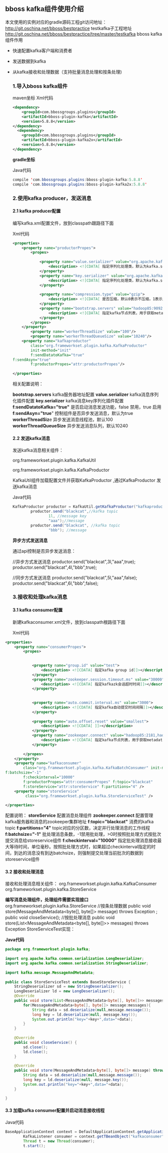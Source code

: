 ## bboss kafka组件使用介绍

本文使用的实例对应的gradle源码工程git访问地址：
http://git.oschina.net/bboss/bestpractice
testkafka子工程地址
http://git.oschina.net/bboss/bestpractice/tree/master/testkafka
bboss kafka组件作用

- 快速配置kafka客户端和消费者

- 发送数据到kafka

- 从kafka接收和处理数据（支持批量消息处理和按条处理)

  ### 1.导入bboss kafka组件

  maven坐标
  Xml代码

  ```xml
  <dependency>  
      <groupId>com.bbossgroups.plugins</groupId>  
      <artifactId>bboss-plugin-kafka</artifactId>  
      <version>5.8.8</version>  
  </dependency>
    <dependency>  
      <groupId>com.bbossgroups.plugins</groupId>  
      <artifactId>bboss-plugin-kafka2x</artifactId>  
      <version>5.8.8</version>  
  </dependency>
  ```

  **gradle坐标**

  Java代码

  ```java
  compile 'com.bbossgroups.plugins:bboss-plugin-kafka:5.8.8' 
  compile 'com.bbossgroups.plugins:bboss-plugin-kafka2x:5.8.8' 
  ```

  ### 2.使用kafka producer，发送消息

  #### 2.1 kafka producer配置

  编写kafka.xml配置文件，放到classpath跟路径下面

  Xml代码

  ```xml
  <properties>  
      <property name="productorPropes">  
          <propes>  
                
              <property name="value.serializer" value="org.apache.kafka.common.serialization.StringSerializer">  
                  <description> <![CDATA[ 指定序列化处理类，默认为kafka.serializer.DefaultEncoder,即byte[] ]]></description>  
              </property>  
              <property name="key.serializer" value="org.apache.kafka.common.serialization.LongSerializer">  
                  <description> <![CDATA[ 指定序列化处理类，默认为kafka.serializer.DefaultEncoder,即byte[] ]]></description>  
              </property>  
                        
              <property name="compression.type" value="gzip">  
                  <description> <![CDATA[ 是否压缩，默认0表示不压缩，1表示用gzip压缩，2表示用snappy压缩。压缩后消息中会有头来指明消息压缩类型，故在消费者端消息解压是透明的无需指定]]></description>  
              </property>  
              <property name="bootstrap.servers" value="hadoop85:9092,hadoop86:9092,hadoop88:9092">  
                  <description> <![CDATA[ 指定kafka节点列表，用于获取metadata(元数据)，不必全部指定]]></description>  
              </property>  
          </propes>  
      </property>  
          <property name="workerThreadSize" value="100"/>  
          <property name="workerThreadQueueSize" value="10240"/>  
      <property name="kafkaproductor"   
          class="org.frameworkset.plugin.kafka.KafkaProductor"  
          init-method="init"  
          f:sendDatatoKafka="true"  
  f:sendAsyn="true"  
          f:productorPropes="attr:productorPropes"/>          
            
  </properties>  
  ```

  相关配置说明：

  **bootstrap.servers** kafka服务器地址配置
  **value.serializer** kafka消息序列化插件配置
  **key.serializer** kafka消息key序列化插件配置
  **f:sendDatatoKafka="true"** 是否启动消息发送功能，false 禁用，true 启用
  **f:sendAsyn="true**" 控制组件是否异步发送消息，默认为true
  **workerThreadSiz**e 异步发送消息线程池，默认100
  **workerThreadQueueSize** 异步发送消息队列，默认10240

  #### **2.2 发送kafka消息**

  发送kafka消息相关组件：

  org.frameworkset.plugin.kafka.KafkaUtil

  org.frameworkset.plugin.kafka.KafkaProductor

  KafkaUtil组件加载配置文件并获取KafkaProductor ,通过KafkaProductor 发送kafka消息

  Java代码

  ```java
  KafkaProductor productor = KafkaUtil.getKafkaProductor("kafkaproductor");  
          productor.send("blackcat",//kafka topic  
                  1l, //message key  
                  "aaa");//message  
          productor.send("blackcat", //kafka topic  
                  "bbb"); //message  
  ```

    **异步方式发送消息**

  <property name="workerThreadSize" value="100"/>
  <property name="workerThreadQueueSize" value="10240"/>

  <property name="kafkaproductor"
  class="org.frameworkset.plugin.kafka.KafkaProductor"
  init-method="init"
  f:sendDatatoKafka="true"
  f:sendAsyn="true"
  f:productorPropes="attr:productorPropes"/>

  通过api控制是否异步发送消息：

  //异步方式发送消息
  productor.send("blackcat",3l,"aaa",true);
  productor.send("blackcat",4l,"bbb",true);

  //同步方式发送消息
  productor.send("blackcat",5l,"aaa",false);
  productor.send("blackcat",6l,"bbb",false);

  ### 3.接收和处理kafka消息

  #### 3.1 kafka consumer配置

  新建kafkaconsumer.xml文件，放到classpath根路径下面

  Xml代码

```xml
<properties>  
    <property name="consumerPropes">  
        <propes>  
  
  
            <property name="group.id" value="test">  
                <description> <![CDATA[ 指定kafka group id]]></description>  
            </property>  
            <property name="zookeeper.session.timeout.ms" value="30000">  
                <description> <![CDATA[ 指定kafkazk会话超时时间]]></description>  
            </property>  
              
  
            <property name="auto.commit.interval.ms" value="3000">  
                <description> <![CDATA[ 指定kafka自动提交时间间隔]]></description>  
            </property>  
  
            <property name="auto.offset.reset" value="smallest">  
                <description> <![CDATA[ ]]></description>  
            </property>  
            <property name="zookeeper.connect" value="hadoop85:2181,hadoop86:2181,hadoop88:2181">  
                <description> <![CDATA[ 指定kafka节点列表，用于获取metadata(元数据)，不必全部指定]]></description>  
            </property>  
  
        </propes>  
    </property>  
    <property name="kafkaconsumer"  
        class="org.frameworkset.plugin.kafka.KafkaBatchConsumer" init-method="init"  
f:batchsize="-1"  
        f:checkinterval="10000"  
        f:productorPropes="attr:consumerPropes" f:topic="blackcat"  
        f:storeService="attr:storeService" f:partitions="4" />  
    <property name="storeService"  
         class="org.frameworkset.plugin.kafka.StoreServiceTest" />     
  
</properties>  
```

配置说明：
**storeService** 配置消息处理组件
**zookeeper.connect** 配置管理kafka服务器和消息的zookeeper集群地址
**f:topic="blackcat"** 消费的kafka topic
**f:partitions="4"** topic对应的分区数，决定并行处理消息的工作线程
**f:batchsize="-1"** 批处理消息条数，-1禁用批处理，>0时按照批处理方式按批次提交消息给storeservice组件
**f:checkinterval="10000"** 指定批处理消息接收最大等待时间，单位毫秒。按照批处理方式时，如果超过checkinterval指定的时间，到达的消息没有到达batchsize，则强制提交处理当前批次的数据到storeservice组件

#### **3.2 接收和处理消息**

接收和处理消息相关组件：
org.frameworkset.plugin.kafka.KafkaConsumer
org.frameworkset.plugin.kafka.StoreService

**编写消息处理组件，处理组件需要实现接口**
org.frameworkset.plugin.kafka.StoreService
//按条处理数据
public void store(MessageAndMetadata<byte[], byte[]> message)  throws Exception ;
public void closeService();
//按批处理消息
public void store(List<MessageAndMetadata<byte[], byte[]>> messages) throws Exception
StoreServiceTest实现：

**Java代码**

```java
package org.frameworkset.plugin.kafka;  
  
import org.apache.kafka.common.serialization.LongDeserializer;  
import org.apache.kafka.common.serialization.StringDeserializer;  
  
import kafka.message.MessageAndMetadata;  
  
public class StoreServiceTest extends BaseStoreService {  
    StringDeserializer sd = new StringDeserializer();  
    LongDeserializer ld = new LongDeserializer();  
    @Override  
    public void store(List<MessageAndMetadata<byte[], byte[]>> messages) throws Exception {  
        for(MessageAndMetadata<byte[], byte[]> message:messages){  
            String data = sd.deserialize(null,message.message());  
            long key = ld.deserialize(null, message.key());  
            System.out.println("key="+key+",data="+data);  
        }  
    }  
  
    @Override  
    public void closeService() {  
        sd.close();  
        ld.close();  
    }  
  
    @Override  
    public void store(MessageAndMetadata<byte[], byte[]> message) throws Exception {  
        String data = sd.deserialize(null,message.message());  
        long key = ld.deserialize(null, message.key());  
        System.out.println("key="+key+",data="+data);  
    }  
  
}  
```

#### **3.3 加载kafka consumer配置并启动消息接收线程**

Java代码 

```java
BaseApplicationContext context = DefaultApplicationContext.getApplicationContext("kafkaconfumer.xml");  
        KafkaListener consumer = context.getTBeanObject("kafkaconsumer", KafkaListener.class);  
        Thread t = new Thread(consumer);  
        t.start();  
```

